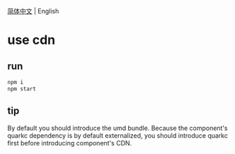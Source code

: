[简体中文](./README.md) | English

# use cdn

## run

```bash
npm i
npm start
```

## tip
By default you should introduce the umd bundle. Because the component's quarkc dependency is by default externalized, you should introduce quarkc first before introducing component's CDN.